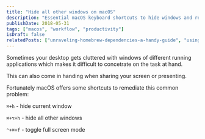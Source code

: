 ```yaml
---
title: "Hide all other windows on macOS"
description: "Essential macOS keyboard shortcuts to hide windows and reduce desktop clutter for better focus and presentations."
publishDate: 2018-05-31
tags: ["macos", "workflow", "productivity"]
isDraft: false
relatedPosts: ["unraveling-homebrew-dependencies-a-handy-guide", "using-yarn-global-w-node-through-asdf-mac"]
---
```


Sometimes your desktop gets cluttered with windows of different running applications which makes it difficult to concetrate on the task at hand. 

This can also come in handing when sharing your screen or presenting.

Fortunately macOS offers some shortcuts to remediate this common problem:

`⌘+h` - hide current window

`⌘+⌥+h` - hide all other windows

`⌃+⌘+f` - toggle full screen mode